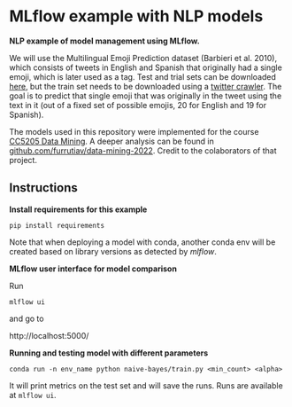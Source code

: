 # MLflow example with NLP models

**NLP example of model management using MLflow.**

We will use the Multilingual Emoji Prediction dataset (Barbieri et al. 2010), which consists of tweets in English and Spanish that originally had a single emoji, which is later used as a tag. Test and trial sets can be downloaded [here](https://github.com/fvancesco/Semeval2018-Task2-Emoji-Detection/blob/master/dataset/Semeval2018-Task2-EmojiPrediction.zip?raw=true), but the train set needs to be downloaded using a [twitter crawler](https://github.com/fra82/twitter-crawler/blob/master/semeval2018task2TwitterCrawlerHOWTO.md). The goal is to predict that single emoji that was originally in the tweet using the text in it (out of a fixed set of possible emojis, 20 for English and 19 for Spanish).

The models used in this repository were implemented for the course [CC5205 Data Mining](https://github.com/dccuchile/CC5205). A deeper analysis can be found in [github.com/furrutiav/data-mining-2022](https://github.com/furrutiav/data-mining-2022). Credit to the colaborators of that project.

## Instructions

**Install requirements for this example**

```pip install requirements```

Note that when deploying a model with conda, another conda env will be created based on library versions as detected by _mlflow_.


**MLflow user interface for model comparison**

Run

```mlflow ui```

and go to

http://localhost:5000/

**Running and testing model with different parameters**

```conda run -n env_name python naive-bayes/train.py <min_count> <alpha>```

It will print metrics on the test set and will save the runs. Runs are available at `mlflow ui`.
